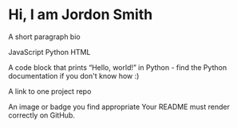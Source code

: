 # Hi, I am Jordon Smith
A short paragraph bio

JavaScript
Python
HTML

A code block that prints “Hello, world!” in Python - find the Python documentation if you don't know how :)

A link to one project repo

An image or badge you find appropriate
Your README must render correctly on GitHub.
